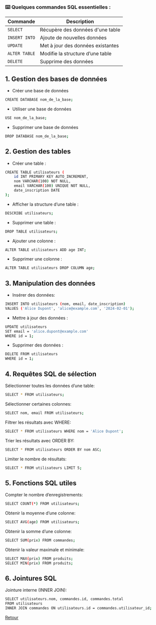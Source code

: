 ### ⌨️ Quelques commandes SQL essentielles :

| Commande      | Description                       |
| ------------- | --------------------------------- |
| `SELECT`      | Récupère des données d'une table  |
| `INSERT INTO` | Ajoute de nouvelles données       |
| `UPDATE`      | Met à jour des données existantes |
| `ALTER TABLE` | Modifie la structure d’une table  |
| `DELETE`      | Supprime des données              |

## 1. Gestion des bases de données<br>

- Créer une base de données

```bash
CREATE DATABASE nom_de_la_base;
```

- Utiliser une base de données

```bash
USE nom_de_la_base;
```

- Supprimer une base de données

```bash
DROP DATABASE nom_de_la_base;
```

## 2. Gestion des tables<br>

- Créer une table :

```bash
CREATE TABLE utilisateurs (
    id INT PRIMARY KEY AUTO_INCREMENT,
    nom VARCHAR(100) NOT NULL,
    email VARCHAR(100) UNIQUE NOT NULL,
    date_inscription DATE
);
```

* Afficher la structure d’une table :<br>

```bash
DESCRIBE utilisateurs;
```

* Supprimer une table :<br>

```bash
DROP TABLE utilisateurs;
```

* Ajouter une colonne :<br>

```bash
ALTER TABLE utilisateurs ADD age INT;
```

* Supprimer une colonne :<br>

```bash
ALTER TABLE utilisateurs DROP COLUMN age;
```

## 3. Manipulation des données<br>

* Insérer des données:
```bash
INSERT INTO utilisateurs (nom, email, date_inscription)
VALUES ('Alice Dupont', 'alice@example.com', '2024-02-01');
```

* Mettre à jour des données :<br>
```bash
UPDATE utilisateurs
SET email = 'alice.dupont@example.com'
WHERE id = 1;
```

* Supprimer des données :
```bash
DELETE FROM utilisateurs
WHERE id = 1;
```

## 4. Requêtes SQL de sélection<br>

Sélectionner toutes les données d’une table:
```bash
SELECT * FROM utilisateurs;
```

Sélectionner certaines colonnes:
```bash
SELECT nom, email FROM utilisateurs;
```

Filtrer les résultats avec WHERE:
```bash
SELECT * FROM utilisateurs WHERE nom = 'Alice Dupont';
```
Trier les résultats avec ORDER BY:
```bash
SELECT * FROM utilisateurs ORDER BY nom ASC;
```
Limiter le nombre de résultats:
```bash
SELECT * FROM utilisateurs LIMIT 5;
```

## 5. Fonctions SQL utiles<br>

Compter le nombre d’enregistrements:
```bash
SELECT COUNT(*) FROM utilisateurs;
```
Obtenir la moyenne d’une colonne:
```bash
SELECT AVG(age) FROM utilisateurs;
```
Obtenir la somme d’une colonne:
```bash
SELECT SUM(prix) FROM commandes;
```
Obtenir la valeur maximale et minimale:
```bash
SELECT MAX(prix) FROM produits;
SELECT MIN(prix) FROM produits;
```

## 6. Jointures SQL<br>

Jointure interne (INNER JOIN):
```bash
SELECT utilisateurs.nom, commandes.id, commandes.total
FROM utilisateurs
INNER JOIN commandes ON utilisateurs.id = commandes.utilisateur_id;
```

[Retour](README.md)
